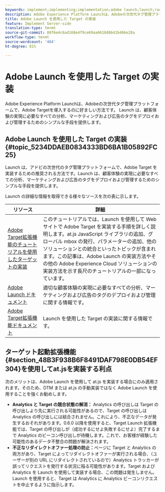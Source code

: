 ```yaml
---
keywords: implement;implementing;implementation;adobe launch;launch;race;redirect;experience platform launch
description: Adobe Experience Platform Launchは、Adobeの次世代タグ管理プラットフォームで、Adobe Targetを導入するのに好ましい方法です。 Launch は、顧客体験の実現に必要なすべての分析、マーケティングおよび広告のタグをデプロイおよび管理するためのシンプルな手段を提供します。
title: Adobe Launch を使用した Target の実装
feature: Implement Server-side
translation-type: tm+mt
source-git-commit: 88f6e4c6ad168e4f9ce69aa6618d8641b466e28a
workflow-type: tm+mt
source-wordcount: '464'
ht-degree: 81%

---
```



# Adobe Launch を使用した Target の実装

Adobe Experience Platform Launchは、Adobeの次世代タグ管理プラットフォームで、Adobe Targetを導入するのに好ましい方法です。 Launch は、顧客体験の実現に必要なすべての分析、マーケティングおよび広告のタグをデプロイおよび管理するためのシンプルな手段を提供します。

## Adobe Launch を使用した Target の実装 {#topic_5234DDAEB0834333BD6BA1B05892FC25}

Launch は、アドビの次世代のタグ管理プラットフォームで、Adobe Target を実装するための推奨される方法です。Launch は、顧客体験の実現に必要なすべての分析、マーケティングおよび広告のタグをデプロイおよび管理するためのシンプルな手段を提供します。

Launch の詳細な情報を取得できる様々なソースを次の表に示します。

| リソース | 詳細 |
|--- |--- |
| [Adobe Target拡張機能のチュートリアルを使用したターゲットの実装](https://experienceleague.adobe.com/docs/experience-cloud/implementing-in-websites-with-launch/implement-solutions/target.html) | このチュートリアルでは、Launch を使用して Web サイトで Adobe Target を実装する手順を詳しく説明します。at.js JavaScript ライブラリの追加、グローバル mbox の発行、パラメーターの追加、他のソリューションとの統合といったトピックが含まれます。この記事は、Adobe Launch の実装方法やその他の Adobe Experience Cloud ソリューションの実装方法を示す長尺のチュートリアルの一部になっています。 |
| [Adobe Launch ドキュメント](https://experienceleague.adobe.com/docs/launch/using/intro/get-started/quick-start.html) | 適切な顧客体験の実現に必要なすべての分析、マーケティングおよび広告のタグのデプロイおよび管理に関する情報です。 |
| [Adobe Target拡張機能ドキュメント](https://experienceleague.adobe.com/docs/launch/using/extensions-ref/adobe-extension/target-extension/overview.html) | Launch を使用した Target の実装に関する情報です。 |

## ターゲット起動拡張機能{#section_48B3F938B6F8491DAF798E0DB54EF304}を使用してat.jsを実装する利点

次のメリットは、Adobe Launch を使用して at.js を実装する場合にのみ適用されます。そのため、DTM または at.js の手動実装ではなく Adobe Launch を使用することを強くお勧めします。

* **Analytics と Target の競合状態の解消：** Analytics の呼び出しは Target の呼び出しより先に実行される可能性があるので、Target の呼び出しは Analytics の呼び出しには結合されません。これにより、不正なデータが発生するおそれがあります。0.6.0 以降を使用すると、Target Launch 拡張機能では、Target の呼び出しが（成功するにせよ失敗するにせよ）完了するまで Analytics のビーコン呼び出しが待機します。これで、お客様が経験した可能性のあるデータ不整合の問題が解決されます。
* **不正なリダイレクトオファー処理の防止：**&#x200B;ページに Target と Analytics の両方があり、Target によってリダイレクトオファーが実行される場合、（ユーザーが別の URL にリダイレクトされているので）Analytics トラッカーが誤ってリクエストを発行する状況に陥る可能性があります。Target および Analytics を Launch を使用して実装する場合、この問題は発生しません。Launch を使用すると、Target は Analytics に Analytics ビーコンリクエストを中止するように指示します。
